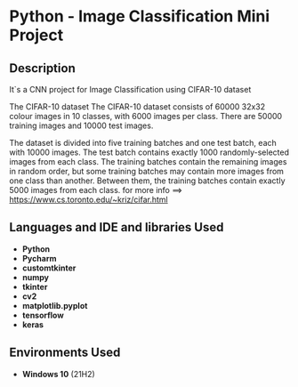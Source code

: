 <h1>Python - Image Classification Mini Project</h1>


<h2>Description</h2>
It`s a CNN project for Image Classification using CIFAR-10 dataset

The CIFAR-10 dataset
The CIFAR-10 dataset consists of 60000 32x32 colour images in 10 classes, with 6000 images per class. There are 50000 training images and 10000 test images.

The dataset is divided into five training batches and one test batch, each with 10000 images. The test batch contains exactly 1000 randomly-selected images from each class. The training batches contain the remaining images in random order, but some training batches may contain more images from one class than another. Between them, the training batches contain exactly 5000 images from each class.
for more info ==> https://www.cs.toronto.edu/~kriz/cifar.html
<br />


<h2>Languages and IDE and libraries Used</h2>

- <b>Python</b>
- <b>Pycharm</b>
- <b>customtkinter</b>
- <b>numpy</b>
- <b>tkinter</b>
- <b>cv2</b>
- <b>matplotlib.pyplot</b>
- <b>tensorflow</b>
- <b>keras</b>

<h2>Environments Used </h2>

- <b>Windows 10</b> (21H2)

